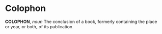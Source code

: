 # Colophon

**COLOPHON**, _noun_ The conclusion of a book, formerly containing the place or year, or both, of its publication.